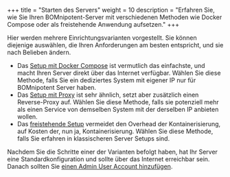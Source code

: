 +++
title = "Starten des Servers"
weight = 10
description = "Erfahren Sie, wie Sie Ihren BOMnipotent-Server mit verschiedenen Methoden wie Docker Compose oder als freistehende Anwendung aufsetzen."
+++

Hier werden mehrere Einrichtungsvarianten vorgestellt. Sie können diejenige auswählen, die Ihren Anforderungen am besten entspricht, und sie nach Belieben ändern.
- Das [Setup mit Docker Compose](/de/server/setup/starting/docker-compose/) ist vermutlich das einfachste, und macht Ihren Server direkt über das Internet verfügbar. Wählen Sie diese Methode, falls Sie ein dediziertes System mit eigener IP nur für BOMnipotent Server haben.
- Das [Setup mit Proxy](/de/server/setup/starting/docker-compose-with-proxy/) ist sehr ähnlich, setzt aber zusätzlich einen Reverse-Proxy auf. Wählen Sie diese Methode, falls sie potenziell mehr als einen Service von demselben System mit der derselben IP anbieten wollen.
- Das [freistehende Setup](/de/server/setup/starting/standalone/) vermeidet den Overhead der Kontainerisierung, auf Kosten der, nun ja, Kontainerisierung. Wählen Sie diese Methode, falls Sie erfahren in klassischeren Server Setups sind.

Nachdem Sie die Schritte einer der Varianten befolgt haben, hat Ihr Server eine Standardkonfiguration und sollte über das Internet erreichbar sein. Danach sollten Sie [einen Admin User Account hinzufügen](/de/server/setup/admin).
